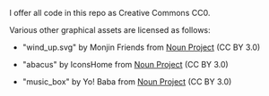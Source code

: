 I offer all code in this repo as Creative Commons CC0.

Various other graphical assets are licensed as follows:

* "wind_up.svg" by Monjin Friends from <a href="https://thenounproject.com/browse/icons/term/wind-up/" target="_blank" title="wind up Icons">Noun Project</a> (CC BY 3.0)

* "abacus" by IconsHome from <a href="https://thenounproject.com/browse/icons/term/abacus/" target="_blank" title="Abacus Icons">Noun Project</a> (CC BY 3.0)

* "music_box" by Yo! Baba from <a href="https://thenounproject.com/browse/icons/term/music-box/" target="_blank" title="music box Icons">Noun Project</a> (CC BY 3.0)
